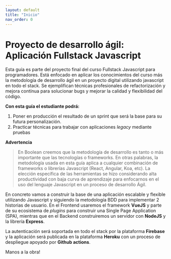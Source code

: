 ```yaml
---
layout: default
title: "Inicio"
nav_order: 0
---
```

# Proyecto de desarrollo ágil: Aplicación Fullstack Javascript 

Esta guía es parte del proyecto final del curso Fullstack Javascript para programadores. Está enfocado en aplicar los conocimientos del curso más la metodología de desarrollo ágil en un proyecto digital utilizando javascript en todo el stack. Se ejemplifican técnicas profesionales de refactorización y mejora contínua para solucionar bugs y mejorar la calidad y flexibilidad del código. 

**Con esta guía el estudiante podrá:**
  1) Poner en producción el resultado de un sprint que será la base para su futura personalización. 
  2) Practicar técnicas para trabajar con aplicaciones *legacy* mediante pruebas 

**Advertencia**
> En Boolean creemos que la metodología de desarrollo es tanto o más importante que las tecnologías o frameworks. En otras palabras, la metodología usada en esta guía aplica a cualquier combinación de frameworks o librerías Javascript (React, Angular, Koa, etc). La elección específica de las herramientas se hizo considerando alta productividad con baja curva de aprendizaje para enfocarnos en el uso del lenguaje Javascript en un proceso de desarrollo Ágil.   

En concreto vamos a construir la base de una aplicación escalable y flexible utilizando Javascript y siguiendo la metodología BDD para implementar 2 historias de usuario. En el Frontend usaremos el framework **VueJS** y parte de su ecosistema de *plugins* para construir una Single Page Application (SPA), mientras que en el Backend construiremos un servidor con **NodeJS** y la librería **Express**. 

La autenticación será soportada en todo el stack por la plataforma **Firebase** y la aplicación será publicada en la plataforma **Heroku** con un proceso de despliegue apoyado por **Github actions**.

Manos a la obra!
